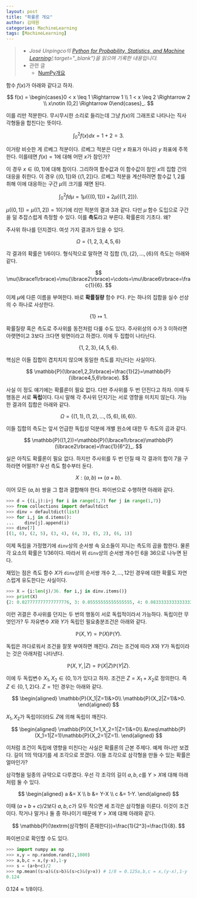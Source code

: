 ```yaml
---
layout: post
title: "확률론 개요"
author: 김태원
categories: MachineLearning
tags: [MachineLearning]
---
```


> - *José Unpingco의 [Python for Probability, Statistics, and Machine Learning](https://library.samdu.uz/files/7cbb6fdd660fb2c0f0580bfd6ed73040_Python%20for%20Probability,%20Statistics,%20and%20Machine%20Learning.pdf){:target="_blank"}을 읽으며 기록한 내용입니다.*
> - 관련 글 
>   - [NumPy개요](https://pangmoo-ktw.github.io/pangmoo-KTW/pythonML01)

함수 $f(x)$가 아래와 같다고 하자.

$$
f(x) = \begin{cases}0 < x \leq 1 \Rightarrow 1 \\
       1 < x \leq 2 \Rightarrow 2 \\
       x\notin (0,2] \Rightarrow 0\end{cases}_.
$$

이를 리만 적분한다.
무시무시한 소리로 들리는데 그냥 $f(x)$의 그래프로 나타나는 직사각형들을 합친다는 뜻이다.

$$
\int^2_0f(x)dx=1+2=3.
$$

이거랑 비슷한 게 르베그 적분이다. 
르베그 적분은 다만 $x$ 좌표가 아니라 $y$ 좌표에 주목한다. 
이를테면 $f(x)=1$에 대해 어떤 $x$가 참인가?

이 경우 $x\in(0,1]$에 대해 참이다. 
그리하여 함수값과 이 함수값이 참인 $x$의 집합 간의 대응을 취한다.
이 경우 $\lbrace(0,1]\rbrace$와 $\lbrace(1,2]\rbrace$다. 
르베그 적분을 계산하려면 함수값 $1,2$를 취해 이에 대응하는 구간 $\mu$의 크기를 재면 된다. 

$$
\int^2_0fd\mu=1\mu(\lbrace(0,1]\rbrace) + 2\mu(\lbrace(1,2]\rbrace).
$$

$\mu((0,1])=\mu((1,2])=1$이기에 리만 적분의 결과 $3$과 같다. 
다만 $\mu$ 함수 도입으로 구간을 덜 추잡스럽게 측정할 수 있다. 
이를 **측도**라고 부른다. 
확률론의 기초다.
왜?

주사위 하나를 던지겠다. 
여섯 가지 결과가 있을 수 있다. 

$$
\Omega = \lbrace1,2,3,4,5,6\rbrace
$$

각 결과의 확률은 $1/6$이다. 
형식적으로 말하면 각 집합 $\lbrace1\rbrace,\lbrace2\rbrace,\ldots,\lbrace6\rbrace$의 측도는 아래와 같다. 

$$
\mu(\lbrace1\rbrace)=\mu(\lbrace2\rbrace)=\cdots=\mu\lbrace6\rbrace=\frac{1}{6}.
$$

이제 $\mu$에 다른 이름을 부여한다.
바로 **확률질량** 함수 $\mathbb{P}$다. 
$\mathbb{P}$는 하나의 집합을 실수 선상의 수 하나로 사상한다.

$$
\lbrace1\rbrace\longmapsto 1.
$$

확률질량 혹은 측도로 주사위를 동전처럼 다룰 수도 있다.
주사위상의 수가 $3$ 이하라면 아랫면이고 $3$보다 크다면 윗면이라고 하겠다.
이에 두 집합이 나타난다.

$$
\lbrace 1,2,3\rbrace,\lbrace4,5,6\rbrace.
$$

핵심은 이들 집합이 겹치치지 않으며 동일한 측도를 지닌다는 사실이다.

$$
\mathbb{P}(\lbrace1,2,3\rbrace)=\frac{1}{2}=\mathbb{P}(\lbrace4,5,6\rbrace).
$$

사실 이 정도 얘기에는 확률론이 필요 없다. 
다만 주사위를 두 번 던진다고 하자.
이때 두 행동은 서로 **독립**이다.
다시 말해 각 주사위 던지기는 서로 영향을 미치지 않는다.
가능한 결과의 집합은 아래와 같다.

$$
\Omega=\lbrace(1,1),(1,2),\ldots,(5,6),(6,6)\rbrace.
$$

이들 집합의 측도는 앞서 언급한 독립성 덕분에 개별 원소에 대한 두 측도의 곱과 같다.

$$
\mathbb{P}((1,2))=\mathbb{P}(\lbrace1\rbrace)\mathbb{P}(\lbrace2\rbrace)=\frac{1}{6^2}_.
$$

실은 아직도 확률론이 필요 없다. 
하지만 주사위를 두 번 던질 때 각 결과의 합이 $7$을 구하라면 어떨까?
우선 측도 함수부터 둔다.

$$
X:(a,b)\longmapsto (a+b).
$$

이어 모든 $(a,b)$ 쌍을 그 합과 결합해야 한다.
파이썬으로 수행하면 아래와 같다. 

```python
>>> d = {(i,j):i+j for i in range(1,7) for j in range(1,7)}
>>> from collections import defaultdict
>>> dinv = defaultdict(list)
>>> for i,j in d.items():
...    dinv[j].append(i)
>>> dinv[7]
[(1, 6), (2, 5), (3, 4), (4, 3), (5, 2), (6, 1)]
```

이제 독립을 가정했기에 `dinv`상의 순서쌍 속 요소들이 지니는 측도의 곱을 합한다.
물론 각 요소의 확률은 $1/36$이다.
따라서 위 `dinv`상의 순서쌍 개수인 $6$을 $36$으로 나누면 된다.

재밌는 점은 측도 함수 $X$가 `dinv`상의 순서쌍 개수 $2,\ldots,12$인 경우에 대한 확률도 자연스럽게 유도한다는 사실이다.

```python
>>> X = {i:len(j)/36. for i,j in dinv.items()}
>>> print(X)
{2: 0.027777777777777776, 3: 0.05555555555555555, 4: 0.08333333333333333, 5: 0.1111111111111111, 6: 0.1388888888888889, 7: 0.16666666666666666, 8: 0.1388888888888889, 9: 0.1111111111111111, 10: 0.08333333333333333, 11: 0.05555555555555555, 12: 0.027777777777777776}
```

이런 귀결은 주사위를 던지는 두 번의 행동이 서로 독립적이라서 가능하다.
독립이란 무엇인가?
두 자유변수 $X$와 $Y$가 독립인 필요충분조건은 아래와 같다.

$$
\mathbb{P}(X,Y)=\mathbb{P}(X)\mathbb{P}(Y).
$$

독립은 까다로워서 조건을 잘못 부여하면 깨진다. 
$Z$라는 조건에 따라 $X$와 $Y$가 독립이라는 것은 아래처럼 나타낸다.

$$
\mathbb{P}(X,Y,|Z)=\mathbb{P}(X|Z)\mathbb{P}(Y|Z).
$$

이에 두 독립변수 $X_1,X_2\in\{0,1\}$가 있다고 하자.
조건은 $Z=X_1+X_2$로 정의한다. 
즉 $Z\in\{0,1,2\}$다. 
$Z=1$인 경우는 아래와 같다.

$$
\begin{aligned}
\mathbb{P}(X_1|Z=1)&>0\\
        \mathbb{P}(X_2|Z=1)&>0.
\end{aligned}
$$

$X_1,X_2$가 독립이더라도 $Z$에 의해 독립이 깨진다. 

$$
\begin{aligned}
\mathbb{P}(X_1=1,X_2=1|Z=1)&=0\\
        &\neq\mathbb{P}(X_1=1|Z=1)\mathbb{P}(X_2=1|Z=1).
\end{aligned}
$$

이처럼 조건이 독립에 영향을 미친다는 사실은 확률론의 근본 주제다. 
예제 하나만 보겠다.
길이 $1$의 막대기를 세 조각으로 쪼갰다. 
이들 조각으로 삼각형을 만들 수 있는 확률은 얼마인가?

삼각형을 일종의 규약으로 다루겠다. 
우선 각 조각의 길이 $a,b,c$를 $Y>X$에 대해 아래처럼 둘 수 있다.

$$
\begin{aligned}
a &= X \\
     b &= Y-X \\
     c &= 1-Y.
\end{aligned}
$$

이때 $(a+b+c)/2$보다 $a,b,c$가 모두 작으면 세 조각은 삼각형을 이룬다. 
이것이 조건이다.
작거나 말거나 둘 중 하나이기 때문에 $Y>X$에 대해 아래와 같다.

$$
\mathbb{P}(\textrm{삼각형이 존재한다})=\frac{1}{2^3}=\frac{1}{8}.
$$

파이썬으로 확인할 수도 있다.

```python
>>> import numpy as np
>>> x,y = np.random.rand(2,1000)
>>> a,b,c = x,(y-x),1-y 
>>> s = (a+b+c)/2 
>>> np.mean((s>a)&(s>b)&(s>c)&(y>x)) # 1/8 = 0.125a,b,c = x,(y-x),1-y
0.124 
```

$0.124\approx1/8$이다. 
